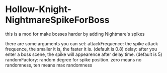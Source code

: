 # Hollow-Knight-NightmareSpikeForBoss
this is a mod for make bosses harder by adding Nightmare's spikes

there are some arguments you can set:
attackFrequence: the spike attack frequence, the smaller it is, the faster it is. (default is 0.8)
delay: after you enter a boss scene, the spike will appearence after delay time. (default is 5)
randomFactory: random degree for spike position. zero means no randomness, ten means max randomness

